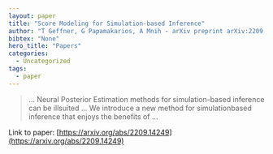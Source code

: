 ```yaml
---
layout: paper
title: "Score Modeling for Simulation-based Inference"
author: "T Geffner, G Papamakarios, A Mnih - arXiv preprint arXiv:2209.14249, 2022 - arxiv.org"
bibtex: "None"
hero_title: "Papers"
categories:
  - Uncategorized
tags:
  - paper
---
```

>… Neural Posterior Estimation methods for simulation-based inference can be illsuited … We introduce a new method for simulationbased inference that enjoys the benefits of …

Link to paper: [https://arxiv.org/abs/2209.14249](https://arxiv.org/abs/2209.14249)



